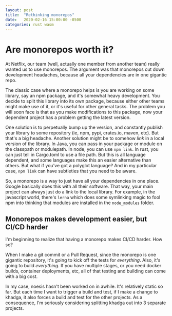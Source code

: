 ```yaml
---
layout: post
title:  "Rethinking monorepos"
date:   2020-02-16 15:00:00 -0500
categories: rust wasm
---
```


# Are monorepos worth it?

At Netflix, our team (well, actually one member from another team) really wanted us to use
monorepos.  The argument was that monorepos cut down development headaches, because all your
dependencies are in one gigantic repo.

The classic case where a monorepo helps is you are working on some library, say an npm package, and
it's somewhat heavy development.  You decide to split this library into its own package, because
either other teams might make use of it, or it's useful for other general tasks.  The problem you
will soon face is that as you make modifications to this package, now your dependent project has a
problem getting the latest version.

One solution is to perpetually bump up the version, and constantly publish your library to some
repository (ie, npm, pypi, crates.io, maven, etc).  But that's a big headache.  Another solution
might be to somehow _link_ in a local version of the library.  In Java, you can pass in your package
or module on the classpath or modulepath.  In node, you can use `npm link`.  In rust, you can just
tell in Cargo.toml to use a file path.  But this is all language dependent, and some languages make
this an easier alternative than others.  But what if you've got a polyglot language?  And in my
particular case, `npm link` can have subtleties that you need to be aware.

So, a monorepo is a way to just have all your dependencies in one place.  Google basically does this
with all their software.  That way, your main project can always just do a link to the local
library.  For example, in the javascript world, there's `lerna` which does some symlinking magic to
fool npm into thinking that modules are installed in the `node_modules` folder.

## Monorepos makes development easier, but CI/CD harder

I'm beginning to realize that having a monorepo makes CI/CD harder.  How so?

When I make a git commit or a Pull Request, since the monorepo is one gigantic repository, it's
going to kick off the tests for _everything_.  Also, it's going to build _everything_.  If you have
multiple stages, or you need docker builds, container deployments, etc, all of that testing and
building can come with a big cost.

In my case, noesis hasn't been worked on in awhile.  It's relatively static so far.  But each time I
want to trigger a build and test, if I make a change to khadga, it also forces a build and test for
the other projects.  As a consequence, I'm seriously considering splitting khadga out into 3
separate projects.